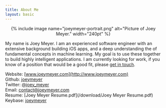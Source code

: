 ```yaml
---
title: About Me
layout: basic
---
```


<center>{% include image name="joeymeyer-portrait.png" alt="Picture of Joey Meyer." width="240pt" %}</center>

My name is Joey Meyer. I am an experienced software engineer with an extensive background building iOS apps, and a deep understanding the of fundamental concepts in machine learning. My goal is to use these together to build highly intelligent applications. I am currently looking for work, if you know of a position that would be a good fit, please [get in touch](mailto:contact@joeymeyer.com).

Website: [www.joeymeyer.com](http://www.joeymeyer.com)  
Github: [joeymeyer](https://github.com/joeymeyer)  
Twitter: [@joey_meyer](https://twitter.com/joeymeyer)  
Email: [contact@joeymeyer.com](mailto:contact@joeymeyer.com)  
Resume: [Joey Meyer Resume.pdf](/download/Joey Meyer Resume.pdf)  
Keybase: [joeymeyer](https://keybase.io/joeymeyer)  
